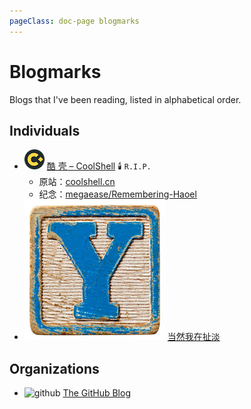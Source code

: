 ```yaml
---
pageClass: doc-page blogmarks
---
```


# Blogmarks

Blogs that I've been reading, listed in alphabetical order.

## Individuals

- ![coolshell](./coolshell.org.png) [酷 壳 – CoolShell](https://coolshell.org/) 🕯️ `R.I.P.`
  - 原站：[coolshell.cn](https://coolshell.cn/)
  - 纪念：[megaease/Remembering-Haoel](https://github.com/megaease/Remembering-Haoel)
- ![yinwang](./yinwang.org.jpg) [当然我在扯淡](https://www.yinwang.org/)

## Organizations

- ![github](./github.blog.ico) [The GitHub Blog](https://github.blog/)
